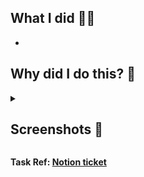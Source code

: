 ## What I did 🧑‍💻

-

## Why did I do this? 🤔

<details>
<summary><h2>Screenshots 🤩</h2></summary>

</details>

**Task Ref: [Notion ticket](link)**

<!--

Before merging, ensure the below points have been considered:

- All tests have passed ✅
- Project build status is: Ready ✅
- You've inserted additional images, files or ref links (if relevant).
- And of course, emojis are more than welcome! 😁
-->
